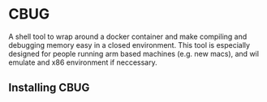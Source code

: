 # CBUG
A shell tool to wrap around a docker container and make compiling and debugging memory easy in a closed environment.
This tool is especially designed for people running arm based machines (e.g. new macs), and wil emulate and x86 environment if neccessary.

## Installing CBUG

